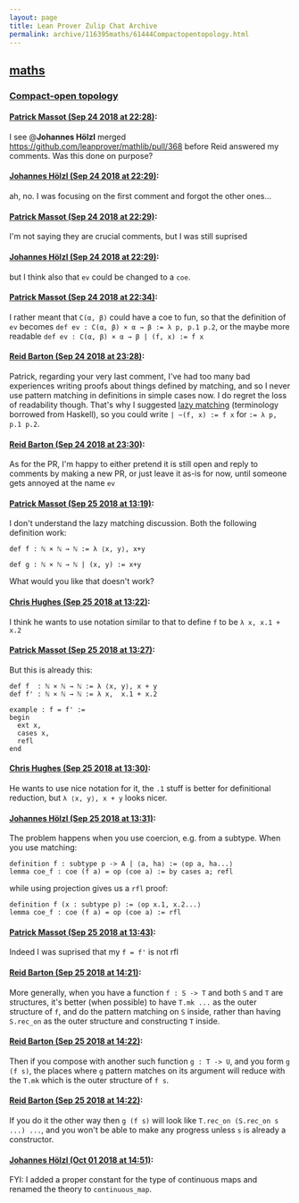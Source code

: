 ```yaml
---
layout: page
title: Lean Prover Zulip Chat Archive 
permalink: archive/116395maths/61444Compactopentopology.html
---
```


## [maths](index.html)
### [Compact-open topology](61444Compactopentopology.html)

#### [Patrick Massot (Sep 24 2018 at 22:28)](https://leanprover.zulipchat.com/#narrow/stream/116395-maths/topic/Compact-open%20topology/near/134554654):
I see @**Johannes Hölzl**  merged https://github.com/leanprover/mathlib/pull/368 before Reid answered my comments. Was this done on purpose?

#### [Johannes Hölzl (Sep 24 2018 at 22:29)](https://leanprover.zulipchat.com/#narrow/stream/116395-maths/topic/Compact-open%20topology/near/134554751):
ah, no. I was focusing on the first comment and forgot the other ones...

#### [Patrick Massot (Sep 24 2018 at 22:29)](https://leanprover.zulipchat.com/#narrow/stream/116395-maths/topic/Compact-open%20topology/near/134554770):
I'm not saying they are crucial comments, but I was still suprised

#### [Johannes Hölzl (Sep 24 2018 at 22:29)](https://leanprover.zulipchat.com/#narrow/stream/116395-maths/topic/Compact-open%20topology/near/134554771):
but I think also that `ev` could be changed to a `coe`.

#### [Patrick Massot (Sep 24 2018 at 22:34)](https://leanprover.zulipchat.com/#narrow/stream/116395-maths/topic/Compact-open%20topology/near/134555078):
I rather meant that `C(α, β)` could have a coe to fun, so that the definition of `ev` becomes `def ev : C(α, β) × α → β := λ p, p.1 p.2`, or the maybe more readable `def ev : C(α, β) × α → β | (f, x) := f x`

#### [Reid Barton (Sep 24 2018 at 23:28)](https://leanprover.zulipchat.com/#narrow/stream/116395-maths/topic/Compact-open%20topology/near/134557901):
Patrick, regarding your very last comment, I've had too many bad experiences writing proofs about things defined by matching, and so I never use pattern matching in definitions in simple cases now. I do regret the loss of readability though. That's why I suggested [lazy matching](https://leanprover.zulipchat.com/#narrow/stream/113488-general/subject/eta.20for.20structures/near/130734254) (terminology borrowed from Haskell), so you could write `| ~(f, x) := f x` for `:= λ p, p.1 p.2`.

#### [Reid Barton (Sep 24 2018 at 23:30)](https://leanprover.zulipchat.com/#narrow/stream/116395-maths/topic/Compact-open%20topology/near/134558026):
As for the PR, I'm happy to either pretend it is still open and reply to comments by making a new PR, or just leave it as-is for now, until someone gets annoyed at the name `ev`

#### [Patrick Massot (Sep 25 2018 at 13:19)](https://leanprover.zulipchat.com/#narrow/stream/116395-maths/topic/Compact-open%20topology/near/134589366):
I don't understand the lazy matching discussion. Both the following definition work:
```lean
def f : ℕ × ℕ → ℕ := λ ⟨x, y⟩, x+y

def g : ℕ × ℕ → ℕ | (x, y) := x+y
```
What would you like that doesn't work?

#### [Chris Hughes (Sep 25 2018 at 13:22)](https://leanprover.zulipchat.com/#narrow/stream/116395-maths/topic/Compact-open%20topology/near/134589548):
I think he wants to use notation similar to that to define `f` to be `λ x, x.1 + x.2`

#### [Patrick Massot (Sep 25 2018 at 13:27)](https://leanprover.zulipchat.com/#narrow/stream/116395-maths/topic/Compact-open%20topology/near/134589734):
But this is already this:
```lean
def f  : ℕ × ℕ → ℕ := λ ⟨x, y⟩, x + y
def f' : ℕ × ℕ → ℕ := λ x,  x.1 + x.2

example : f = f' :=
begin
  ext x, 
  cases x, 
  refl
end
```

#### [Chris Hughes (Sep 25 2018 at 13:30)](https://leanprover.zulipchat.com/#narrow/stream/116395-maths/topic/Compact-open%20topology/near/134589904):
He wants to use nice notation for it, the `.1` stuff is better for definitional reduction, but `λ ⟨x, y⟩, x + y` looks nicer.

#### [Johannes Hölzl (Sep 25 2018 at 13:31)](https://leanprover.zulipchat.com/#narrow/stream/116395-maths/topic/Compact-open%20topology/near/134589937):
The problem happens when you use coercion, e.g. from a subtype. When you use matching:
```lean
definition f : subtype p -> A | ⟨a, ha⟩ := ⟨op a, ha...⟩
lemma coe_f : coe (f a) = op (coe a) := by cases a; refl
```
while using projection gives us a `rfl` proof:
```lean
definition f (x : subtype p) := ⟨op x.1, x.2...⟩
lemma coe_f : coe (f a) = op (coe a) := rfl
```

#### [Patrick Massot (Sep 25 2018 at 13:43)](https://leanprover.zulipchat.com/#narrow/stream/116395-maths/topic/Compact-open%20topology/near/134590507):
Indeed I was suprised that my `f = f'` is not rfl

#### [Reid Barton (Sep 25 2018 at 14:21)](https://leanprover.zulipchat.com/#narrow/stream/116395-maths/topic/Compact-open%20topology/near/134592411):
More generally, when you have a function `f : S -> T` and both `S` and `T` are structures, it's better (when possible) to have `T.mk ...` as the outer structure of `f`, and do the pattern matching on `S` inside, rather than having `S.rec_on` as the outer structure and constructing `T` inside.

#### [Reid Barton (Sep 25 2018 at 14:22)](https://leanprover.zulipchat.com/#narrow/stream/116395-maths/topic/Compact-open%20topology/near/134592472):
Then if you compose with another such function `g : T -> U`, and you form `g (f s)`, the places where `g` pattern matches on its argument will reduce with the `T.mk` which is the outer structure of `f s`.

#### [Reid Barton (Sep 25 2018 at 14:22)](https://leanprover.zulipchat.com/#narrow/stream/116395-maths/topic/Compact-open%20topology/near/134592488):
If you do it the other way then `g (f s)` will look like `T.rec_on (S.rec_on s ...) ...`, and you won't be able to make any progress unless `s` is already a constructor.

#### [Johannes Hölzl (Oct 01 2018 at 14:51)](https://leanprover.zulipchat.com/#narrow/stream/116395-maths/topic/Compact-open%20topology/near/134968087):
FYI: I added a proper constant for the type of continuous maps and renamed the theory to `continuous_map`.

